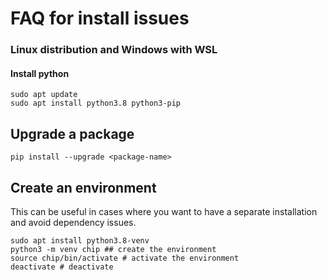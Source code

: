 # FAQ for install issues

### Linux distribution and Windows with WSL

#### Install python

```{}
sudo apt update
sudo apt install python3.8 python3-pip
```

## Upgrade a package

```{}
pip install --upgrade <package-name>
```


## Create an environment

This can be useful in cases where you want to have a separate installation and avoid dependency issues.

```{}
sudo apt install python3.8-venv
python3 -m venv chip ## create the environment
source chip/bin/activate # activate the environment
deactivate # deactivate
```
